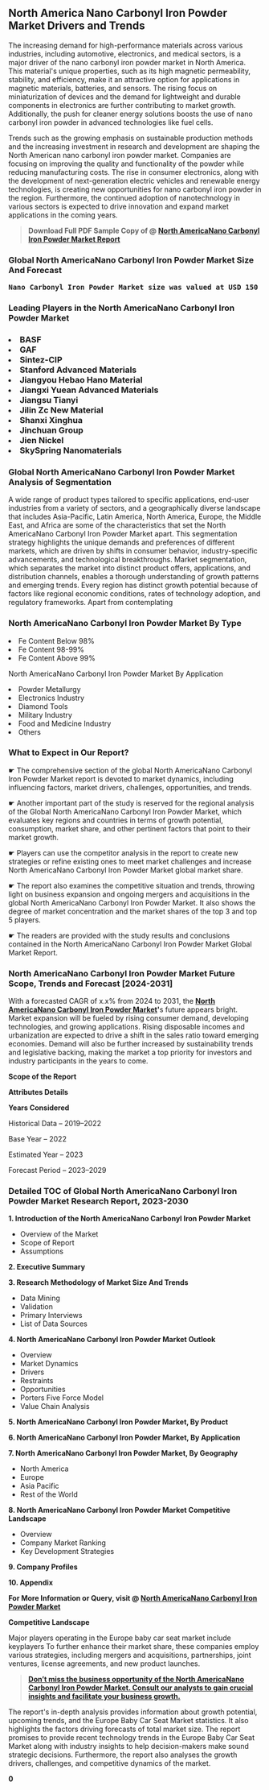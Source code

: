 <p> <h2>North America Nano Carbonyl Iron Powder Market Drivers and Trends</h2><p>The increasing demand for high-performance materials across various industries, including automotive, electronics, and medical sectors, is a major driver of the nano carbonyl iron powder market in North America. This material's unique properties, such as its high magnetic permeability, stability, and efficiency, make it an attractive option for applications in magnetic materials, batteries, and sensors. The rising focus on miniaturization of devices and the demand for lightweight and durable components in electronics are further contributing to market growth. Additionally, the push for cleaner energy solutions boosts the use of nano carbonyl iron powder in advanced technologies like fuel cells.</p><p>Trends such as the growing emphasis on sustainable production methods and the increasing investment in research and development are shaping the North American nano carbonyl iron powder market. Companies are focusing on improving the quality and functionality of the powder while reducing manufacturing costs. The rise in consumer electronics, along with the development of next-generation electric vehicles and renewable energy technologies, is creating new opportunities for nano carbonyl iron powder in the region. Furthermore, the continued adoption of nanotechnology in various sectors is expected to drive innovation and expand market applications in the coming years.</p></p><blockquote id="" class=""><strong>Download Full PDF Sample Copy of @&nbsp;<a href="https://www.verifiedmarketreports.com/download-sample/?rid=405634&utm_source=GitHub-Jan&utm_medium=280" target="_blank">North AmericaNano Carbonyl Iron Powder Market Report</a>&nbsp;&nbsp;</strong></blockquote><h3 id="" class=""><strong>Global&nbsp;North AmericaNano Carbonyl Iron Powder Market Size And Forecast</strong></h3><pre class="reader-text-block__code-block"><strong>Nano Carbonyl Iron Powder Market size was valued at USD 150 Million in 2022 and is projected to reach USD 250 Million by 2030, growing at a CAGR of 7% from 2024 to 2030.</strong></pre><h3 id="" class="">Leading Players in the&nbsp;North AmericaNano Carbonyl Iron Powder Market</h3><h3 class=""></Li><Li>BASF</Li><Li> GAF</Li><Li> Sintez-CIP</Li><Li> Stanford Advanced Materials</Li><Li> Jiangyou Hebao Hano Material</Li><Li> Jiangxi Yuean Advanced Materials</Li><Li> Jiangsu Tianyi</Li><Li> Jilin Zc New Material</Li><Li> Shanxi Xinghua</Li><Li> Jinchuan Group</Li><Li> Jien Nickel</Li><Li> SkySpring Nanomaterials</h3><h3 id="" class="">Global&nbsp;North AmericaNano Carbonyl Iron Powder Market Analysis of Segmentation</h3><p id="" class="">A wide range of product types tailored to specific applications, end-user industries from a variety of sectors, and a geographically diverse landscape that includes Asia-Pacific, Latin America, North America, Europe, the Middle East, and Africa are some of the characteristics that set the North AmericaNano Carbonyl Iron Powder Market apart. This segmentation strategy highlights the unique demands and preferences of different markets, which are driven by shifts in consumer behavior, industry-specific advancements, and technological breakthroughs. Market segmentation, which separates the market into distinct product offers, applications, and distribution channels, enables a thorough understanding of growth patterns and emerging trends. Every region has distinct growth potential because of factors like regional economic conditions, rates of technology adoption, and regulatory frameworks. Apart from contemplating</p><h3 id="" class="">North AmericaNano Carbonyl Iron Powder Market&nbsp;By Type</h3><p></Li><Li>Fe Content Below 98%</Li><Li> Fe Content 98-99%</Li><Li> Fe Content Above 99%</p><div class="" data-test-id=""><p>North AmericaNano Carbonyl Iron Powder Market&nbsp;By Application</p></div><p class=""></Li><Li>Powder Metallurgy</Li><Li> Electronics Industry</Li><Li> Diamond Tools</Li><Li> Military Industry</Li><Li> Food and Medicine Industry</Li><Li> Others</p><div class="" data-test-id=""><h3><span class="">What to Expect in Our Report?</span></h3></div><div class="" data-test-id=""><p><span class="">☛ The comprehensive section of the global North AmericaNano Carbonyl Iron Powder Market report is devoted to market dynamics, including influencing factors, market drivers, challenges, opportunities, and trends.</span></p></div><div class="" data-test-id=""><p><span class="">☛ Another important part of the study is reserved for the regional analysis of the Global North AmericaNano Carbonyl Iron Powder Market, which evaluates key regions and countries in terms of growth potential, consumption, market share, and other pertinent factors that point to their market growth.</span></p></div><div class="" data-test-id=""><p><span class="">☛ Players can use the competitor analysis in the report to create new strategies or refine existing ones to meet market challenges and increase North AmericaNano Carbonyl Iron Powder Market global market share.</span></p></div><div class="" data-test-id=""><p><span class="">☛ The report also examines the competitive situation and trends, throwing light on business expansion and ongoing mergers and acquisitions in the global North AmericaNano Carbonyl Iron Powder Market. It also shows the degree of market concentration and the market shares of the top 3 and top 5 players.</span></p></div><div class="" data-test-id=""><p><span class="">☛ The readers are provided with the study results and conclusions contained in the North AmericaNano Carbonyl Iron Powder Market Global Market Report.</span></p></div><div class="" data-test-id=""><h3><span class="">North AmericaNano Carbonyl Iron Powder Market Future Scope, Trends and Forecast [2024-2031]</span></h3></div><div class="" data-test-id=""><p><span class="">With a forecasted CAGR of x.x% from 2024 to 2031, the <strong><a href="https://www.verifiedmarketreports.com/download-sample/?rid=405634&utm_source=GitHub-Jan&utm_medium=280" target="_blank">North AmericaNano Carbonyl Iron Powder Market</a>'</strong>s future appears bright. Market expansion will be fueled by rising consumer demand, developing technologies, and growing applications. Rising disposable incomes and urbanization are expected to drive a shift in the sales ratio toward emerging economies. Demand will also be further increased by sustainability trends and legislative backing, making the market a top priority for investors and industry participants in the years to come.</span></p><p id="ember66" class="ember-view reader-text-block__paragraph"><strong>Scope of the Report</strong></p><p id="ember67" class="ember-view reader-text-block__paragraph"><strong>Attributes Details</strong></p><p id="ember68" class="ember-view reader-text-block__paragraph"><strong>Years Considered</strong></p><p id="ember69" class="ember-view reader-text-block__paragraph">Historical Data &ndash; 2019&ndash;2022</p><p id="ember70" class="ember-view reader-text-block__paragraph">Base Year &ndash; 2022</p><p id="ember71" class="ember-view reader-text-block__paragraph">Estimated Year &ndash; 2023</p><p id="ember72" class="ember-view reader-text-block__paragraph">Forecast Period &ndash; 2023&ndash;2029</p></div><h3 id="" class="">Detailed TOC of Global North AmericaNano Carbonyl Iron Powder Market Research Report, 2023-2030</h3><p id="" class=""><strong>1. Introduction of the North AmericaNano Carbonyl Iron Powder Market</strong></p><ul><li>Overview of the Market</li><li>Scope of Report</li><li>Assumptions</li></ul><p id="" class=""><strong>2. Executive Summary</strong></p><p id="" class=""><strong>3. Research Methodology of Market Size And Trends</strong></p><ul><li>Data Mining</li><li>Validation</li><li>Primary Interviews</li><li>List of Data Sources</li></ul><p id="" class=""><strong>4. North AmericaNano Carbonyl Iron Powder Market Outlook</strong></p><ul><li>Overview</li><li>Market Dynamics</li><li>Drivers</li><li>Restraints</li><li>Opportunities</li><li>Porters Five Force Model</li><li>Value Chain Analysis</li></ul><p id="" class=""><strong>5. North AmericaNano Carbonyl Iron Powder Market, By Product</strong></p><p id="" class=""><strong>6. North AmericaNano Carbonyl Iron Powder Market, By Application</strong></p><p id="" class=""><strong>7. North AmericaNano Carbonyl Iron Powder Market, By Geography</strong></p><ul><li>North America</li><li>Europe</li><li>Asia Pacific</li><li>Rest of the World</li></ul><p id="" class=""><strong>8. North AmericaNano Carbonyl Iron Powder Market Competitive Landscape</strong></p><ul><li>Overview</li><li>Company Market Ranking</li><li>Key Development Strategies</li></ul><p id="" class=""><strong>9. Company Profiles</strong></p><p id="" class=""><strong>10. Appendix</strong></p><p><strong>For More Information or Query, visit&nbsp;@ <a href="https://www.verifiedmarketreports.com/product/nano-carbonyl-iron-powder-market/" target="_blank">North AmericaNano Carbonyl Iron Powder Market</a></strong></p><p id="ember61" class="ember-view reader-text-block__paragraph"><strong>Competitive Landscape</strong></p><p id="ember62" class="ember-view reader-text-block__paragraph">Major players operating in the Europe baby car seat market include keyplayers To further enhance their market share, these companies employ various strategies, including mergers and acquisitions, partnerships, joint ventures, license agreements, and new product launches.</p><blockquote id="ember63" class="ember-view reader-text-block__blockquote"><strong><a href="https://www.verifiedmarketreports.com/download-sample/?rid=405634&utm_source=GitHub-Jan&utm_medium=280" target="_blank">Don&rsquo;t miss the business opportunity of the North AmericaNano Carbonyl Iron Powder Market. Consult our analysts to gain crucial insights and facilitate your business growth.</a></strong></blockquote><p id="ember64" class="ember-view reader-text-block__paragraph">The report's in-depth analysis provides information about growth potential, upcoming trends, and the Europe Baby Car Seat Market statistics. It also highlights the factors driving forecasts of total market size. The report promises to provide recent technology trends in the Europe Baby Car Seat Market along with industry insights to help decision-makers make sound strategic decisions. Furthermore, the report also analyses the growth drivers, challenges, and competitive dynamics of the market.</p><p class="ember-view reader-text-block__paragraph"><strong>0</strong></p>
